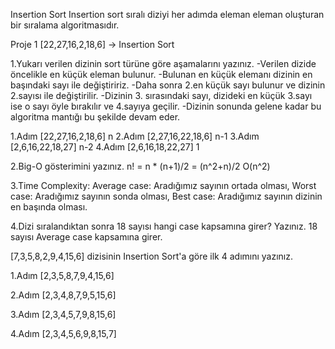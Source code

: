 Insertion Sort
Insertion sort sıralı diziyi her adımda eleman eleman oluşturan bir sıralama algoritmasıdır. 

Proje 1
[22,27,16,2,18,6] -> Insertion Sort

1.Yukarı verilen dizinin sort türüne göre aşamalarını yazınız.
-Verilen dizide öncelikle en küçük eleman bulunur.
-Bulunan en küçük elemanı dizinin en başındaki sayı ile değiştiririz.
-Daha sonra 2.en küçük sayı bulunur ve dizinin 2.sayısı ile değiştirilir.
-Dizinin 3. sırasındaki sayı, dizideki en küçük 3.sayı ise o sayı öyle bırakılır ve 4.sayıya geçilir.
-Dizinin sonunda gelene kadar bu algoritma mantığı bu şekilde devam eder.

1.Adım [22,27,16,2,18,6] n
2.Adım [2,27,16,22,18,6] n-1
3.Adım [2,6,16,22,18,27] n-2
4.Adım [2,6,16,18,22,27] 1

2.Big-O gösterimini yazınız.
n! = n * (n+1)/2 = (n^2+n)/2
O(n^2)

3.Time Complexity: 
Average case: Aradığımız sayının ortada olması,
Worst case: Aradığımız sayının sonda olması, 
Best case: Aradığımız sayının dizinin en başında olması.

4.Dizi sıralandıktan sonra 18 sayısı hangi case kapsamına girer? Yazınız.
18 sayısı Average case kapsamına girer.

[7,3,5,8,2,9,4,15,6] dizisinin Insertion Sort'a göre ilk 4 adımını yazınız.

1.Adım [2,3,5,8,7,9,4,15,6]   

2.Adım [2,3,4,8,7,9,5,15,6]

3.Adım [2,3,4,5,7,9,8,15,6]

4.Adım [2,3,4,5,6,9,8,15,7]